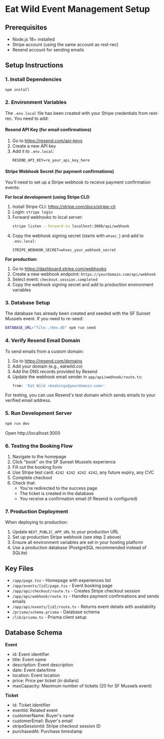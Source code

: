 # Eat Wild Event Management Setup

## Prerequisites

- Node.js 18+ installed
- Stripe account (using the same account as rest-rec)
- Resend account for sending emails

## Setup Instructions

### 1. Install Dependencies

```bash
npm install
```

### 2. Environment Variables

The `.env.local` file has been created with your Stripe credentials from rest-rec. You need to add:

#### Resend API Key (for email confirmations)

1. Go to https://resend.com/api-keys
2. Create a new API key
3. Add it to `.env.local`:
   ```
   RESEND_API_KEY=re_your_api_key_here
   ```

#### Stripe Webhook Secret (for payment confirmations)

You'll need to set up a Stripe webhook to receive payment confirmation events:

**For local development (using Stripe CLI):**

1. Install Stripe CLI: https://stripe.com/docs/stripe-cli
2. Login: `stripe login`
3. Forward webhooks to local server:
   ```bash
   stripe listen --forward-to localhost:3000/api/webhook
   ```
4. Copy the webhook signing secret (starts with `whsec_`) and add to `.env.local`:
   ```
   STRIPE_WEBHOOK_SECRET=whsec_your_webhook_secret
   ```

**For production:**

1. Go to https://dashboard.stripe.com/webhooks
2. Create a new webhook endpoint: `https://yourdomain.com/api/webhook`
3. Select event: `checkout.session.completed`
4. Copy the webhook signing secret and add to production environment variables

### 3. Database Setup

The database has already been created and seeded with the SF Sunset Mussels event. If you need to re-seed:

```bash
DATABASE_URL="file:./dev.db" npm run seed
```

### 4. Verify Resend Email Domain

To send emails from a custom domain:

1. Go to https://resend.com/domains
2. Add your domain (e.g., eatwild.co)
3. Add the DNS records provided by Resend
4. Update the webhook email sender in `app/api/webhook/route.ts`:
   ```typescript
   from: 'Eat Wild <bookings@yourdomain.com>'
   ```

For testing, you can use Resend's test domain which sends emails to your verified email address.

### 5. Run Development Server

```bash
npm run dev
```

Open http://localhost:3000

### 6. Testing the Booking Flow

1. Navigate to the homepage
2. Click "book" on the SF Sunset Mussels experience
3. Fill out the booking form
4. Use Stripe test card: `4242 4242 4242 4242`, any future expiry, any CVC
5. Complete checkout
6. Check that:
   - You're redirected to the success page
   - The ticket is created in the database
   - You receive a confirmation email (if Resend is configured)

### 7. Production Deployment

When deploying to production:

1. Update `NEXT_PUBLIC_APP_URL` to your production URL
2. Set up production Stripe webhook (see step 2 above)
3. Ensure all environment variables are set in your hosting platform
4. Use a production database (PostgreSQL recommended instead of SQLite)

## Key Files

- `/app/page.tsx` - Homepage with experiences list
- `/app/events/[id]/page.tsx` - Event booking page
- `/app/api/checkout/route.ts` - Creates Stripe checkout session
- `/app/api/webhook/route.ts` - Handles payment confirmations and sends emails
- `/app/api/events/[id]/route.ts` - Returns event details with availability
- `/prisma/schema.prisma` - Database schema
- `/lib/prisma.ts` - Prisma client setup

## Database Schema

**Event**
- id: Event identifier
- title: Event name
- description: Event description
- date: Event date/time
- location: Event location
- price: Price per ticket (in dollars)
- maxCapacity: Maximum number of tickets (20 for SF Mussels event)

**Ticket**
- id: Ticket identifier
- eventId: Related event
- customerName: Buyer's name
- customerEmail: Buyer's email
- stripeSessionId: Stripe checkout session ID
- purchasedAt: Purchase timestamp
